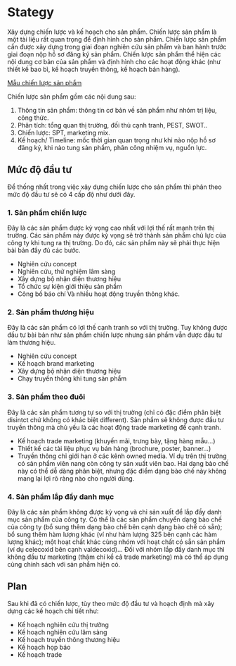 # Stategy
Xây dựng chiến lược và kế hoạch cho sản phẩm.
Chiến lược sản phẩm là một tài liệu rất quan trọng để định hình cho sản phẩm. Chiến lược sản phẩm cần được xây dựng trong giai đoạn nghiên cứu sản phẩm và ban hành trước giai đoạn nộp hồ sơ đăng ký sản phẩm.
Chiến lược sản phẩm thể hiện các nội dung cơ bản của sản phẩm và định hình cho các hoạt động khác (như thiết kế bao bì, kế hoạch truyền thông, kế hoạch bán hàng).

[Mẫu chiến lược sản phẩm](https://docs.google.com/document/d/1FS7-bUEr-dXPNFdvoa1HBRnAx7swVR3fgyIiyT9GJrg/edit?usp=sharing)

Chiến lược sản phẩm gồm các nội dung sau:
1. Thông tin sản phẩm: thông tin cơ bản về sản phẩm như nhóm trị liệu, công thức.
2. Phân tích: tổng quan thị trường, đối thủ cạnh tranh, PEST, SWOT..
3. Chiến lược: SPT, marketing mix.
4. Kế hoạch/ Timeline: mốc thời gian quan trọng như khi nào nộp hồ sơ đăng ký, khi nào tung sản phẩm, phân công nhiệm vụ, nguồn lực.

## Mức độ đầu tư
Để thống nhất trong việc xây dựng chiến lược cho sản phẩm thì phân theo mức độ đầu tư sẽ có 4 cấp độ như dưới đây.
### 1. Sản phẩm chiến lược
Đây là các sản phẩm được kỳ vọng cao nhất với lợi thế rất mạnh trên thị trường. Các sản phẩm này được kỳ vọng sẽ trở thành sản phẩm chủ lực của công ty khi tung ra thị trường. Do đó, các sản phẩm này sẽ phải thực hiện bài bản đầy đủ các bước.
- Nghiên cứu concept
- Nghiên cứu, thử nghiệm lâm sàng
- Xây dựng bộ nhận diện thương hiệu
- Tổ chức sự kiện giới thiệu sản phẩm
- Công bố báo chí
Và nhiều hoạt động truyền thông khác.

### 2. Sản phẩm thương hiệu
Đây là các sản phẩm có lợi thế cạnh tranh so với thị trường. Tuy không được đầu tư bài bản như sản phẩm chiến lược nhưng sản phẩm vẫn được đầu tư làm thương hiệu.
- Nghiên cứu concept
- Kế hoạch brand marketing
- Xây dựng bộ nhận diện thương hiệu
- Chạy truyền thông khi tung sản phẩm

### 3. Sản phẩm theo đuôi
Đây là các sản phẩm tương tự so với thị trường (chỉ có đặc điểm phân biệt disintct chứ không có khác biệt different). Sản phẩm sẽ không được đầu tư truyền thông mà chủ yếu là các hoạt động trade marketing để cạnh tranh.
- Kế hoạch trade marketing (khuyến mãi, trưng bày, tặng hàng mẫu...)
- Thiết kế các tài liệu phục vụ bán hàng (brochure, poster, banner...)
- Truyền thông chỉ giới hạn ở các kênh owned media.
Ví dụ trên thị trường có sản phẩm viên nang còn công ty sản xuất viên bao. Hai dạng bào chế này có thể dễ dàng phân biệt, nhưng đặc điểm dạng bào chế này không mang lại lợi rõ ràng nào cho người dùng.

### 4. Sản phẩm lắp đầy danh mục
Đây là các sản phẩm không được kỳ vọng và chỉ sản xuất để lắp đầy danh mục sản phẩm của công ty. Có thể là các sản phẩm chuyển dạng bào chế của công ty (bổ sung thêm dạng bào chế bên cạnh dạng bào chế có sẵn); bổ sung thêm hàm lượng khác (ví như hàm lượng 325 bên cạnh các hàm lượng khác); một hoạt chất khác cùng nhóm với hoạt chất có sẵn sản phẩm (ví dụ celecoxid bên cạnh valdecoxid)...
Đối với nhóm lắp đầy danh mục thì không đầu tư marketing (thậm chí kể cả trade marketing) mà có thể áp dụng cùng chính sách với sản phẩm hiện có.

## Plan
Sau khi đã có chiến lược, tùy theo mức độ đầu tư và hoạch định mà xây dựng các kế hoạch chi tiết như:
- Kế hoạch nghiên cứu thị trường
- Kế hoạch nghiên cứu lâm sàng
- Kế hoạch truyền thông thương hiệu
- Kế hoạch họp báo
- Kế hoạch trade